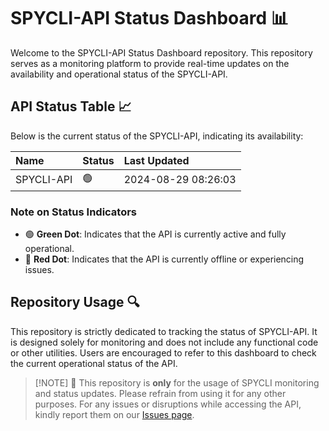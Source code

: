 # SPYCLI-API Status Dashboard 📊

Welcome to the SPYCLI-API Status Dashboard repository. This repository serves as a monitoring platform to provide real-time updates on the availability and operational status of the SPYCLI-API.

## API Status Table 📈

Below is the current status of the SPYCLI-API, indicating its availability:

| Name        | Status   | Last Updated |
| :---------- | :------- | :----------- |
| SPYCLI-API  | 🟢 | 2024-08-29 08:26:03 |

### Note on Status Indicators

- 🟢 **Green Dot**: Indicates that the API is currently active and fully operational.
- 🔴 **Red Dot**: Indicates that the API is currently offline or experiencing issues.

## Repository Usage 🔍

This repository is strictly dedicated to tracking the status of SPYCLI-API. It is designed solely for monitoring and does not include any functional code or other utilities. Users are encouraged to refer to this dashboard to check the current operational status of the API.

> [!NOTE] 🚨
> This repository is **only** for the usage of SPYCLI monitoring and status updates. Please refrain from using it for any other purposes. For any issues or disruptions while accessing the API, kindly report them on our [Issues page](https://github.com/junioralive/spycli/issues).
